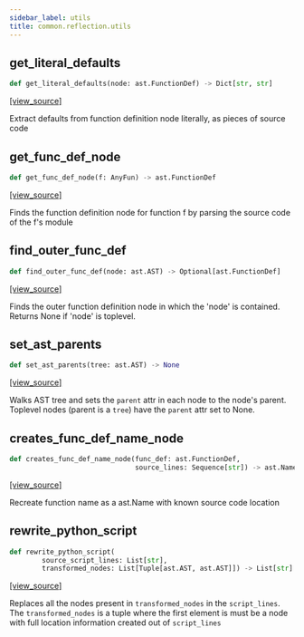 ```yaml
---
sidebar_label: utils
title: common.reflection.utils
---
```


## get\_literal\_defaults

```python
def get_literal_defaults(node: ast.FunctionDef) -> Dict[str, str]
```

[[view_source]](https://github.com/dlt-hub/dlt/blob/3739c9ac839aafef713f6d5ebbc6a81b2a39a1b0/dlt/common/reflection/utils.py#L9)

Extract defaults from function definition node literally, as pieces of source code

## get\_func\_def\_node

```python
def get_func_def_node(f: AnyFun) -> ast.FunctionDef
```

[[view_source]](https://github.com/dlt-hub/dlt/blob/3739c9ac839aafef713f6d5ebbc6a81b2a39a1b0/dlt/common/reflection/utils.py#L33)

Finds the function definition node for function f by parsing the source code of the f's module

## find\_outer\_func\_def

```python
def find_outer_func_def(node: ast.AST) -> Optional[ast.FunctionDef]
```

[[view_source]](https://github.com/dlt-hub/dlt/blob/3739c9ac839aafef713f6d5ebbc6a81b2a39a1b0/dlt/common/reflection/utils.py#L49)

Finds the outer function definition node in which the 'node' is contained. Returns None if 'node' is toplevel.

## set\_ast\_parents

```python
def set_ast_parents(tree: ast.AST) -> None
```

[[view_source]](https://github.com/dlt-hub/dlt/blob/3739c9ac839aafef713f6d5ebbc6a81b2a39a1b0/dlt/common/reflection/utils.py#L60)

Walks AST tree and sets the `parent` attr in each node to the node's parent. Toplevel nodes (parent is a `tree`) have the `parent` attr set to None.

## creates\_func\_def\_name\_node

```python
def creates_func_def_name_node(func_def: ast.FunctionDef,
                               source_lines: Sequence[str]) -> ast.Name
```

[[view_source]](https://github.com/dlt-hub/dlt/blob/3739c9ac839aafef713f6d5ebbc6a81b2a39a1b0/dlt/common/reflection/utils.py#L67)

Recreate function name as a ast.Name with known source code location

## rewrite\_python\_script

```python
def rewrite_python_script(
        source_script_lines: List[str],
        transformed_nodes: List[Tuple[ast.AST, ast.AST]]) -> List[str]
```

[[view_source]](https://github.com/dlt-hub/dlt/blob/3739c9ac839aafef713f6d5ebbc6a81b2a39a1b0/dlt/common/reflection/utils.py#L78)

Replaces all the nodes present in `transformed_nodes` in the `script_lines`. The `transformed_nodes` is a tuple where the first element
is must be a node with full location information created out of `script_lines`

